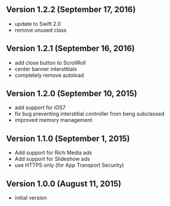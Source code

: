 ## Version 1.2.2 (September 17, 2016)

- update to Swift 2.0
- remove unused class

## Version 1.2.1 (September 16, 2016)

- add close button to ScrollRoll
- center banner interstitials
- completely remove autoload

## Version 1.2.0 (September 10, 2015)

- add support for iOS7
- fix bug preventing interstitial controller from beng subclassed
- improved memory management

## Version 1.1.0 (September 1, 2015)

- Add support for Rich Media ads
- Add support for Slideshow ads
- use HTTPS only (for App Transport Security)

## Version 1.0.0 (August 11, 2015)

- initial version

